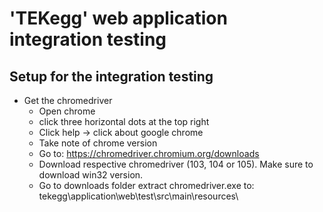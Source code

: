 # 'TEKegg' web application integration testing
## Setup for the integration testing
* Get the chromedriver
  * Open chrome 
  * click three horizontal dots at the top right
  * Click help -> click about google chrome
  * Take note of chrome version
  * Go to: https://chromedriver.chromium.org/downloads
  * Download respective chromedriver (103, 104 or 105). Make sure to download win32 version.
  * Go to downloads folder extract chromedriver.exe to: tekegg\application\web\test\src\main\resources\